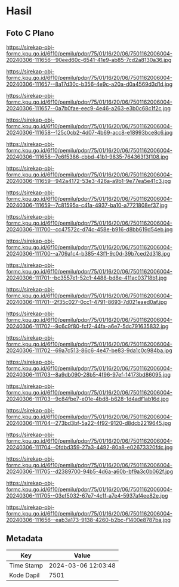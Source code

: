 # Hasil

## Foto C Plano

https://sirekap-obj-formc.kpu.go.id/6f10/pemilu/pdpr/75/01/16/20/06/7501162006004-20240306-111656--90eed60c-6541-41e9-ab85-7cd2a8130a36.jpg

https://sirekap-obj-formc.kpu.go.id/6f10/pemilu/pdpr/75/01/16/20/06/7501162006004-20240306-111657--8a17d30c-b356-4e9c-a20a-d0a4569d3d1d.jpg

https://sirekap-obj-formc.kpu.go.id/6f10/pemilu/pdpr/75/01/16/20/06/7501162006004-20240306-111657--0a7b0fae-eec9-4e46-a263-e3b0c68c1f2c.jpg

https://sirekap-obj-formc.kpu.go.id/6f10/pemilu/pdpr/75/01/16/20/06/7501162006004-20240306-111658--125c0cb2-4d07-4b69-acc8-e18993bce8c6.jpg

https://sirekap-obj-formc.kpu.go.id/6f10/pemilu/pdpr/75/01/16/20/06/7501162006004-20240306-111658--7e6f5386-cbbd-41b1-9835-764363f3f108.jpg

https://sirekap-obj-formc.kpu.go.id/6f10/pemilu/pdpr/75/01/16/20/06/7501162006004-20240306-111659--942a4172-53e3-426a-a9b1-9e77ea5e41c3.jpg

https://sirekap-obj-formc.kpu.go.id/6f10/pemilu/pdpr/75/01/16/20/06/7501162006004-20240306-111659--7c81595a-c41a-4937-ba10-a7721808ef37.jpg

https://sirekap-obj-formc.kpu.go.id/6f10/pemilu/pdpr/75/01/16/20/06/7501162006004-20240306-111700--cc47572c-d74c-458e-b916-d8bb619d54eb.jpg

https://sirekap-obj-formc.kpu.go.id/6f10/pemilu/pdpr/75/01/16/20/06/7501162006004-20240306-111700--a709a1c4-b385-43f1-9c0d-39b7ced2d318.jpg

https://sirekap-obj-formc.kpu.go.id/6f10/pemilu/pdpr/75/01/16/20/06/7501162006004-20240306-111701--bc3557e1-52c1-4488-bd8e-411ac03718b1.jpg

https://sirekap-obj-formc.kpu.go.id/6f10/pemilu/pdpr/75/01/16/20/06/7501162006004-20240306-111701--2f35c027-0cc1-4791-8693-7d021eaed0af.jpg

https://sirekap-obj-formc.kpu.go.id/6f10/pemilu/pdpr/75/01/16/20/06/7501162006004-20240306-111702--9c6c9f80-fcf2-44fa-a6e7-5dc791635832.jpg

https://sirekap-obj-formc.kpu.go.id/6f10/pemilu/pdpr/75/01/16/20/06/7501162006004-20240306-111702--69a7c513-86c6-4e47-be83-9da1c0c984ba.jpg

https://sirekap-obj-formc.kpu.go.id/6f10/pemilu/pdpr/75/01/16/20/06/7501162006004-20240306-111703--8a9db090-28b5-4f96-97ef-14173bd86095.jpg

https://sirekap-obj-formc.kpu.go.id/6f10/pemilu/pdpr/75/01/16/20/06/7501162006004-20240306-111703--9c84fbe7-e01e-4bd8-b628-1d4adf1ab16d.jpg

https://sirekap-obj-formc.kpu.go.id/6f10/pemilu/pdpr/75/01/16/20/06/7501162006004-20240306-111704--273bd3bf-5a22-4f92-9120-d8dcb2219645.jpg

https://sirekap-obj-formc.kpu.go.id/6f10/pemilu/pdpr/75/01/16/20/06/7501162006004-20240306-111704--0fdbd359-27a3-4492-80a8-e02673320fdc.jpg

https://sirekap-obj-formc.kpu.go.id/6f10/pemilu/pdpr/75/01/16/20/06/7501162006004-20240306-111705--d2389700-94b5-4d6a-a60b-bf9a3c0b062f.jpg

https://sirekap-obj-formc.kpu.go.id/6f10/pemilu/pdpr/75/01/16/20/06/7501162006004-20240306-111705--03ef5032-67e7-4c1f-a7e4-5937af4ee82e.jpg

https://sirekap-obj-formc.kpu.go.id/6f10/pemilu/pdpr/75/01/16/20/06/7501162006004-20240306-111656--eab3a173-9138-4260-b2bc-f1400e8787ba.jpg


## Metadata

| Key        | Value               |
| ---------- | ------------------- |
| Time Stamp | 2024-03-06 12:03:48 |
| Kode Dapil | 7501                |



